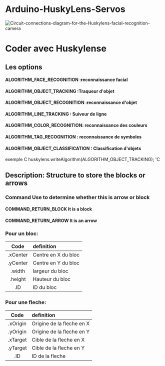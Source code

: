 # Arduino-HuskyLens-Servos
![Circuit-connections-diagram-for-the-Huskylens-facial-recognition-camera](https://github.com/user-attachments/assets/224f2c17-c1cd-4148-a48e-4c6ed9dbcf5c)

# Coder avec Huskylense
## Les options 
#### ALGORITHM_FACE_RECOGNITION :reconnaissance facial
#### ALGORITHM_OBJECT_TRACKING  :Traqueur d'objet
#### ALGORITHM_OBJECT_RECOGNITION :reconnaissance d'objet
#### ALGORITHM_LINE_TRACKING : Suiveur de ligne
#### ALGORITHM_COLOR_RECOGNITION: reconnaissance des couleurs
#### ALGORITHM_TAG_RECOGNITION : reconnaissance de symboles
#### ALGORITHM_OBJECT_CLASSIFICATION : Classification d'objets
exemple
C
huskylens.writeAlgorithm(ALGORITHM_OBJECT_TRACKING);
'C
## Description: Structure to store the blocks or arrows

### Command Use to determine whether this is arrow or block
#### COMMAND_RETURN_BLOCK It is a block
#### COMMAND_RETURN_ARROW It is an arrow

### Pour un bloc:
| Code | definition |
| :----: | :---- |
|.xCenter | Centre en X du bloc | 
|.yCenter | Centre en Y du bloc |
|.width | largeur du bloc | 
|.height | Hauteur du bloc | 
|.ID | ID du bloc | 			

### Pour une fleche:
| Code | definition |
| :----: | :---- |
|.xOrigin | Origine de la fleche en X | 
|.yOrigin | Origine de la fleche en Y |
|.xTarget | Cible de la fleche en X | 
|.yTarget | Cible de la fleche en Y | 
|.ID | ID de la fleche | 			
